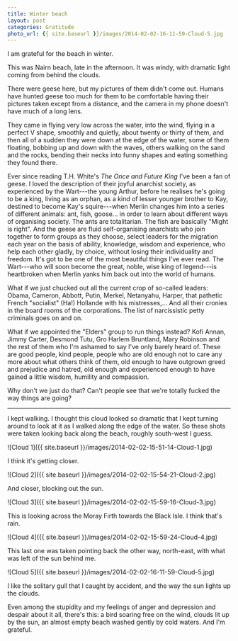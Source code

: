 ```yaml
---
title: Winter beach
layout: post
categories: Gratitude
photo_url: {{ site.baseurl }}/images/2014-02-02-16-11-59-Cloud-5.jpg
---
```


I am grateful for the beach in winter.

This was Nairn beach, late in the afternoon. It was windy, with dramatic light coming from behind the clouds.

There were geese here, but my pictures of them didn't come out. Humans have hunted geese too much for them to be comfortable having their pictures taken except from a distance, and the camera in my phone doesn't have much of a long lens.

They came in flying very low across the water, into the wind, flying in a perfect V shape, smoothly and quietly, about twenty or thirty of them, and then all of a sudden they were down at the edge of the water, some of them floating, bobbing up and down with the waves, others walking on the sand and the rocks, bending their necks into funny shapes and eating something they found there. 

Ever since reading T.H. White's _The Once and Future King_ I've been a fan of geese. I loved the description of their joyful anarchist society, as experienced by the Wart---the young Arthur, before he realises he's going to be a king, living as an orphan, as a kind of lesser younger brother to Kay, destined to become Kay's squire---when Merlin changes him into a series of different animals: ant, fish, goose… in order to learn about different ways of organising society. The ants are totalitarian. The fish are basically "Might is right". And the geese are fluid self-organising anarchists who join together to form groups as they choose, select leaders for the migration each year on the basis of ability, knowledge, wisdom and experience, who help each other gladly, by choice, without losing their individuality and freedom. It's got to be one of the most beautiful things I've ever read. The Wart---who will soon become the great, noble, wise king of legend---is heartbroken when Merlin yanks him back out into the world of humans.

What if we just chucked out all the current crop of so-called leaders: Obama, Cameron, Abbott, Putin, Merkel, Netanyahu, Harper, that pathetic French "socialist" (Ha!) Hollande with his mistresses,… And all their cronies in the board rooms of the corporations. The list of narcissistic petty criminals goes on and on.

What if we appointed the "Elders" group to run things instead? Kofi Annan, Jimmy Carter, Desmond Tutu, Gro Harlem Bruntland, Mary Robinson and the rest of them who I'm ashamed to say I've only barely heard of. These are good people, kind people, people who are old enough not to care any more about what others think of them, old enough to have outgrown greed and prejudice and hatred, old enough and experienced enough to have gained a little wisdom, humility and compassion.

Why don't we just do that? Can't people see that we're totally fucked the way things are going?

---

I kept walking. I thought this cloud looked so dramatic that I kept turning around to look at it as I walked along the edge of the water. So these shots were taken looking back along the beach, roughly south-west I guess. 

![Cloud 1]({{ site.baseurl }}/images/2014-02-02-15-51-14-Cloud-1.jpg)

I think it's getting closer.

![Cloud 2]({{ site.baseurl }}/images/2014-02-02-15-54-21-Cloud-2.jpg)

And closer, blocking out the sun.

![Cloud 3]({{ site.baseurl }}/images/2014-02-02-15-59-16-Cloud-3.jpg)

This is looking across the Moray Firth towards the Black Isle. I think that's rain.

![Cloud 4]({{ site.baseurl }}/images/2014-02-02-15-59-24-Cloud-4.jpg)

This last one was taken pointing back the other way, north-east, with what was left of the sun behind me.

![Cloud 5]({{ site.baseurl }}/images/2014-02-02-16-11-59-Cloud-5.jpg)

I like the solitary gull that I caught by accident, and the way the sun lights up the clouds.

Even among the stupidity and my feelings of anger and depression and despair about it all, there's this: a bird soaring free on the wind, clouds lit up by the sun, an almost empty beach washed gently by cold waters. And I'm grateful.
